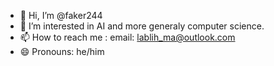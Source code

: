 - 👋 Hi, I’m @faker244
- 👀 I’m interested in AI and more generaly computer science. 
- 📫 How to reach me : email: lablih_ma@outlook.com
- 😄 Pronouns: he/him


